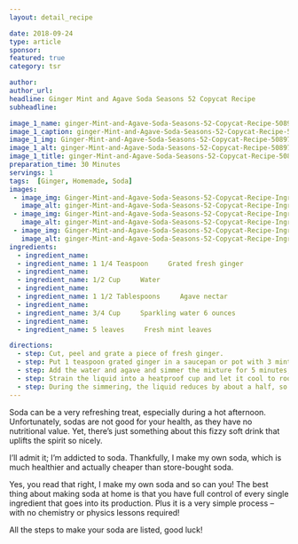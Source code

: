 ```yaml
---
layout: detail_recipe

date: 2018-09-24
type: article
sponsor:
featured: true
category: tsr

author:  
author_url:
headline: Ginger Mint and Agave Soda Seasons 52 Copycat Recipe
subheadline: 

image_1_name: ginger-Mint-and-Agave-Soda-Seasons-52-Copycat-Recipe-50897
image_1_caption: ginger-Mint-and-Agave-Soda-Seasons-52-Copycat-Recipe-50897
image_1_img: Ginger-Mint-and-Agave-Soda-Seasons-52-Copycat-Recipe-50897.jpg
image_1_alt: ginger-Mint-and-Agave-Soda-Seasons-52-Copycat-Recipe-50897
image_1_title: ginger-Mint-and-Agave-Soda-Seasons-52-Copycat-Recipe-50897
preparation_time: 30 Minutes
servings: 1
tags:  [Ginger, Homemade, Soda]
images: 
 - image_img: Ginger-Mint-and-Agave-Soda-Seasons-52-Copycat-Recipe-Ingredients-Agave-Nectar-62302.jpg
   image_alt: ginger-Mint-and-Agave-Soda-Seasons-52-Copycat-Recipe-Ingredients-Agave-Nectar-62302
 - image_img: Ginger-Mint-and-Agave-Soda-Seasons-52-Copycat-Recipe-Ingredients-Fresh-Ginger-18231.jpg
   image_alt: ginger-Mint-and-Agave-Soda-Seasons-52-Copycat-Recipe-Ingredients-Fresh-Ginger-18231
 - image_img: Ginger-Mint-and-Agave-Soda-Seasons-52-Copycat-Recipe-Ingredients-Sparkling-Water-14609.jpg
   image_alt: ginger-Mint-and-Agave-Soda-Seasons-52-Copycat-Recipe-Ingredients-Sparkling-Water-14609
ingredients:
  - ingredient_name:      
  - ingredient_name: 1 1/4 Teaspoon     Grated fresh ginger 
  - ingredient_name:      
  - ingredient_name: 1/2 Cup     Water 
  - ingredient_name:      
  - ingredient_name: 1 1/2 Tablespoons     Agave nectar
  - ingredient_name:      
  - ingredient_name: 3/4 Cup     Sparkling water 6 ounces
  - ingredient_name:      
  - ingredient_name: 5 leaves     Fresh mint leaves

directions:
  - step: Cut, peel and grate a piece of fresh ginger. 
  - step: Put 1 teaspoon grated ginger in a saucepan or pot with 3 mint leaves that you have "muddled" by mashing or pressing them to release the minty aroma.
  - step: Add the water and agave and simmer the mixture for 5 minutes, stirring occasionally.
  - step: Strain the liquid into a heatproof cup and let it cool to room temperature, either on the counter or in the refrigerator. In the latter case it should be cool enough in about 10-15 minutes.
  - step: During the simmering, the liquid reduces by about a half, so you will have 2 ounces left. Pour it into a glass, add a few ice cubes and your sparkling water. Garnish with remaining ginger and mint leaves as you please and enjoy!+
---
```


Soda can be a very refreshing treat, especially during a hot afternoon. Unfortunately, sodas are not good for your health, as they have no nutritional value. Yet, there&rsquo;s just something about this fizzy soft drink that uplifts the spirit so nicely.&nbsp;

<!--more-->I&rsquo;ll admit it; I&rsquo;m addicted to soda. Thankfully, I make my own soda, which is much healthier and actually cheaper than store-bought soda.

Yes, you read that right, I make my own soda and so can you! The best thing about making soda at home is that you have full control of every single ingredient that goes into its production. Plus it is a very simple process &ndash; with no chemistry or physics lessons required!&nbsp;

All the steps to make your soda are listed, good luck!